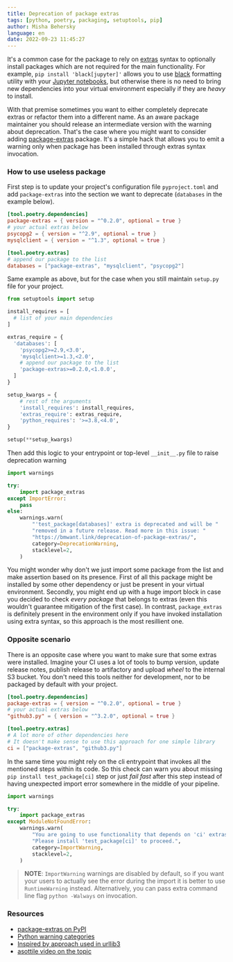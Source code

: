 ```yaml
---
title: Deprecation of package extras
tags: [python, poetry, packaging, setuptools, pip]
author: Misha Behersky
language: en
date: 2022-09-23 11:45:27
---
```


It's a common case for the package to rely on [extras](https://peps.python.org/pep-0508/#extras) syntax to optionally install packages which are not required for the main functionality. For example, `pip install 'black[jupyter]'` allows you to use [black](https://black.readthedocs.io/en/stable/index.html) formatting utility with your [Jupyter notebooks](https://jupyter.org/), but otherwise there is no need to bring new dependencies into your virtual environment especially if they are _heavy_ to install.

With that premise sometimes you want to either completely deprecate extras or refactor them into a different name. As an aware package maintainer you should release an intermediate version with the warning about deprecation. That's the case where you might want to consider adding [package-extras](https://pypi.org/project/package-extras/) package. It's a simple hack that allows you to emit a warning only when package has been installed through extras syntax invocation.

### How to use useless package

First step is to update your project's configuration file `pyproject.toml` and add `package-extras` into the section we want to deprecate (`databases` in the example below).

```toml
[tool.poetry.dependencies]
package-extras = { version = "^0.2.0", optional = true }
# your actual extras below
psycopg2 = { version = "^2.9", optional = true }
mysqlclient = { version = "^1.3", optional = true }

[tool.poetry.extras]
# append our package to the list
databases = ["package-extras", "mysqlclient", "psycopg2"]
```

Same example as above, but for the case when you still maintain `setup.py` file for your project.

```python
from setuptools import setup

install_requires = [
  # list of your main dependencies
]

extras_require = {
  'databases': [
    'psycopg2>=2.9,<3.0',
    'mysqlclient>=1.3,<2.0',
    # append our package to the list
    'package-extras>=0.2.0,<1.0.0',
  ]
}

setup_kwargs = {
    # rest of the arguments
    'install_requires': install_requires,
    'extras_require': extras_require,
    'python_requires': '>=3.8,<4.0',
}

setup(**setup_kwargs)
```

Then add this logic to your entrypoint or top-level `__init__.py` file to raise deprecation warning

```python
import warnings

try:
    import package_extras
except ImportError:
    pass
else:
    warnings.warn(
        "'test_package[databases]' extra is deprecated and will be "
        "removed in a future release. Read more in this issue: "
        "https://bmwant.link/deprecation-of-package-extras/",
        category=DeprecationWarning,
        stacklevel=2,
    )
```

You might wonder why don't we just import some package from the list and make assertion based on its presence. First of all this package might be installed by some other dependency or just be present in your virtual environment. Secondly, you might end up with a huge import block in case you decided to check _every package_ that belongs to extras (even this wouldn't guarantee mitigation of the first case). In contrast, `package_extras` is definitely present in the environment only if you have invoked installation using extra syntax, so this approach is the most resillient one.

### Opposite scenario

There is an opposite case where you want to make sure that some extras were installed. Imagine your CI uses a lot of tools to bump version, update release notes, publish release to artifactory and upload _wheel_ to the internal S3 bucket. You don't need this tools neither for development, nor to be packaged by default with your project.

```toml
[tool.poetry.dependencies]
package-extras = { version = "^0.2.0", optional = true }
# your actual extras below
"github3.py" = { version = "^3.2.0", optional = true }

[tool.poetry.extras]
# A lot more of other dependencies here
# It doesn't make sense to use this approach for one simple library
ci = ["package-extras", "github3.py"]
```

In the same time you might rely on the cli entrypoint that invokes all the mentioned steps within its code. So this check can warn you about missing `pip install test_package[ci]` step or just _fail fast_ after this step instead of having unexpected import error somewhere in the middle of your pipeline.

```python
import warnings

try:
    import package_extras
except ModuleNotFoundError:
    warnings.warn(
        "You are going to use functionality that depends on 'ci' extras. "
        "Please install 'test_package[ci]' to proceed.",
        category=ImportWarning,
        stacklevel=2,
    )
```

> **NOTE**: `ImportWarning` warnings are disabled by default, so if you want your users to actually see the error during the import it is better to use `RuntimeWarning` instead. Alternatively, you can pass extra command line flag `python -Walways` on invocation.

### Resources

- [package-extras on PyPI](https://pypi.org/project/package-extras/)
- [Python warning categories](https://docs.python.org/3/library/warnings.html#warning-categories)
- [Inspired by approach used in urllib3](https://github.com/urllib3/urllib3/blob/1.26.12/src/urllib3/__init__.py#L27)
- [asottile video on the topic](https://youtu.be/_jUXdX8e9Wg)
